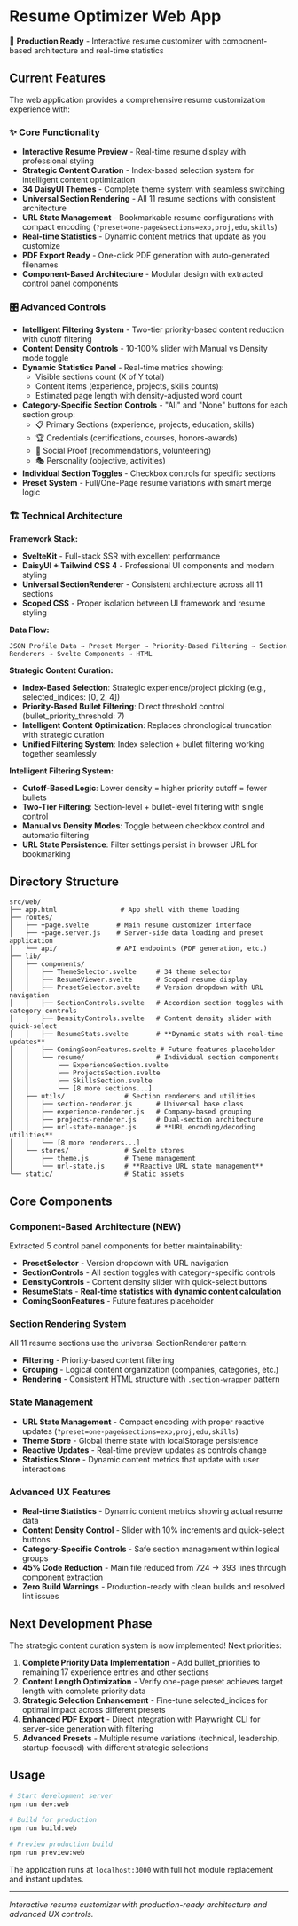 # Resume Optimizer Web App

🚀 **Production Ready** - Interactive resume customizer with component-based architecture and real-time statistics

## Current Features

The web application provides a comprehensive resume customization experience with:

### ✨ Core Functionality
- **Interactive Resume Preview** - Real-time resume display with professional styling
- **Strategic Content Curation** - Index-based selection system for intelligent content optimization
- **34 DaisyUI Themes** - Complete theme system with seamless switching
- **Universal Section Rendering** - All 11 resume sections with consistent architecture
- **URL State Management** - Bookmarkable resume configurations with compact encoding (`?preset=one-page&sections=exp,proj,edu,skills`)
- **Real-time Statistics** - Dynamic content metrics that update as you customize
- **PDF Export Ready** - One-click PDF generation with auto-generated filenames
- **Component-Based Architecture** - Modular design with extracted control panel components

### 🎛️ Advanced Controls
- **Intelligent Filtering System** - Two-tier priority-based content reduction with cutoff filtering
- **Content Density Controls** - 10-100% slider with Manual vs Density mode toggle
- **Dynamic Statistics Panel** - Real-time metrics showing:
  - Visible sections count (X of Y total)
  - Content items (experience, projects, skills counts)
  - Estimated page length with density-adjusted word count
- **Category-Specific Section Controls** - "All" and "None" buttons for each section group:
  - 📋 Primary Sections (experience, projects, education, skills)
  - 🏆 Credentials (certifications, courses, honors-awards)
  - 💬 Social Proof (recommendations, volunteering)
  - 🎭 Personality (objective, activities)
- **Individual Section Toggles** - Checkbox controls for specific sections
- **Preset System** - Full/One-Page resume variations with smart merge logic

### 🏗️ Technical Architecture

**Framework Stack:**
- **SvelteKit** - Full-stack SSR with excellent performance
- **DaisyUI + Tailwind CSS 4** - Professional UI components and modern styling
- **Universal SectionRenderer** - Consistent architecture across all 11 sections
- **Scoped CSS** - Proper isolation between UI framework and resume styling

**Data Flow:**
```
JSON Profile Data → Preset Merger → Priority-Based Filtering → Section Renderers → Svelte Components → HTML
```

**Strategic Content Curation:**
- **Index-Based Selection**: Strategic experience/project picking (e.g., selected_indices: [0, 2, 4])
- **Priority-Based Bullet Filtering**: Direct threshold control (bullet_priority_threshold: 7)
- **Intelligent Content Optimization**: Replaces chronological truncation with strategic curation
- **Unified Filtering System**: Index selection + bullet filtering working together seamlessly

**Intelligent Filtering System:**
- **Cutoff-Based Logic**: Lower density = higher priority cutoff = fewer bullets
- **Two-Tier Filtering**: Section-level + bullet-level filtering with single control
- **Manual vs Density Modes**: Toggle between checkbox control and automatic filtering
- **URL State Persistence**: Filter settings persist in browser URL for bookmarking

## Directory Structure

```
src/web/
├── app.html                # App shell with theme loading
├── routes/
│   ├── +page.svelte       # Main resume customizer interface
│   ├── +page.server.js    # Server-side data loading and preset application
│   └── api/               # API endpoints (PDF generation, etc.)
├── lib/
│   ├── components/
│   │   ├── ThemeSelector.svelte     # 34 theme selector
│   │   ├── ResumeViewer.svelte      # Scoped resume display
│   │   ├── PresetSelector.svelte    # Version dropdown with URL navigation
│   │   ├── SectionControls.svelte   # Accordion section toggles with category controls
│   │   ├── DensityControls.svelte   # Content density slider with quick-select
│   │   ├── ResumeStats.svelte       # **Dynamic stats with real-time updates**
│   │   ├── ComingSoonFeatures.svelte # Future features placeholder
│   │   └── resume/                  # Individual section components
│   │       ├── ExperienceSection.svelte
│   │       ├── ProjectsSection.svelte
│   │       ├── SkillsSection.svelte
│   │       └── [8 more sections...]
│   ├── utils/               # Section renderers and utilities
│   │   ├── section-renderer.js      # Universal base class
│   │   ├── experience-renderer.js   # Company-based grouping
│   │   ├── projects-renderer.js     # Dual-section architecture
│   │   ├── url-state-manager.js     # **URL encoding/decoding utilities**
│   │   └── [8 more renderers...]
│   └── stores/              # Svelte stores
│       ├── theme.js         # Theme management
│       └── url-state.js     # **Reactive URL state management**
└── static/                  # Static assets
```

## Core Components

### Component-Based Architecture (NEW)
Extracted 5 control panel components for better maintainability:
- **PresetSelector** - Version dropdown with URL navigation
- **SectionControls** - All section toggles with category-specific controls
- **DensityControls** - Content density slider with quick-select buttons
- **ResumeStats** - **Real-time statistics with dynamic content calculation**
- **ComingSoonFeatures** - Future features placeholder

### Section Rendering System
All 11 resume sections use the universal SectionRenderer pattern:
- **Filtering** - Priority-based content filtering
- **Grouping** - Logical content organization (companies, categories, etc.)
- **Rendering** - Consistent HTML structure with `.section-wrapper` pattern

### State Management
- **URL State Management** - Compact encoding with proper reactive updates (`?preset=one-page&sections=exp,proj,edu,skills`)
- **Theme Store** - Global theme state with localStorage persistence
- **Reactive Updates** - Real-time preview updates as controls change
- **Statistics Store** - Dynamic content metrics that update with user interactions

### Advanced UX Features
- **Real-time Statistics** - Dynamic content metrics showing actual resume data
- **Content Density Control** - Slider with 10% increments and quick-select buttons
- **Category-Specific Controls** - Safe section management within logical groups
- **45% Code Reduction** - Main file reduced from 724 → 393 lines through component extraction
- **Zero Build Warnings** - Production-ready with clean builds and resolved lint issues

## Next Development Phase

The strategic content curation system is now implemented! Next priorities:

1. **Complete Priority Data Implementation** - Add bullet_priorities to remaining 17 experience entries and other sections
2. **Content Length Optimization** - Verify one-page preset achieves target length with complete priority data
3. **Strategic Selection Enhancement** - Fine-tune selected_indices for optimal impact across different presets
4. **Enhanced PDF Export** - Direct integration with Playwright CLI for server-side generation with filtering
5. **Advanced Presets** - Multiple resume variations (technical, leadership, startup-focused) with different strategic selections

## Usage

```bash
# Start development server
npm run dev:web

# Build for production
npm run build:web

# Preview production build
npm run preview:web
```

The application runs at `localhost:3000` with full hot module replacement and instant updates.

---

*Interactive resume customizer with production-ready architecture and advanced UX controls.* 